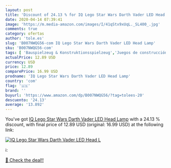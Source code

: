 ```yaml
---
layout: post
title: 'Discount of 24.13 % for IQ Lego Star Wars Darth Vader LED Head L'
date: 2020-04-14 07:39:41
image: 'https://m.media-amazon.com/images/I/41qStx9xUqL._SL400_.jpg'
comments: true
category: ofertas
author: 'tole.es'
slug: 'B007NWQG56-com IQ Lego Star Wars Darth Vader LED Head Lamp'
sku: 'B007NWQG56-com'
tags: [ 'Bauspielzeug & Konstruktionsspielzeug','Juegos de construcción para niños','Juguetes','Juguetes y juegos','Spielzeug','lego', ]
actualPrice: 12.89 USD
currency: USD
price: 12.89
comparePrice: 16.99 USD
prodname: 'IQ Lego Star Wars Darth Vader LED Head Lamp'
country: 'com'
flag: '🇺🇸'
brand: ''
buyurl: 'https://www.amazon.com/dp/B007NWQG56/?tag=tolees-20'
descuento: '24.13'
average: '13.892'
---
```


You've got [IQ Lego Star Wars Darth Vader LED Head Lamp](https://www.amazon.com/dp/B007NWQG56/?tag=tolees-20) with a  24.13 % discount, with final price of 12.89 USD (original: 16.99 USD) at the following link:

[![IQ Lego Star Wars Darth Vader LED Head L](https://m.media-amazon.com/images/I/41qStx9xUqL._SL400_.jpg)](https://www.amazon.com/dp/B007NWQG56/?tag=tolees-20)

ℹ️:


[🛒 Check the deal!!](https://www.amazon.com/dp/B007NWQG56/?tag=tolees-20)

